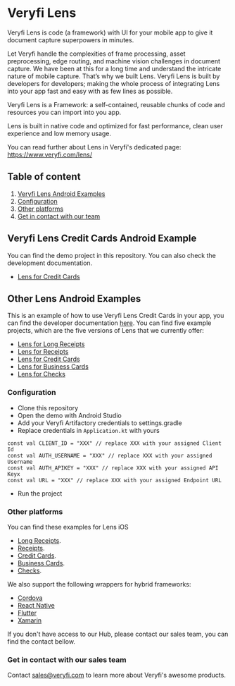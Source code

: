 # Veryfi Lens
Veryfi Lens is code (a framework) with UI for your mobile app to give it document capture superpowers in minutes.

Let Veryfi handle the complexities of frame processing, asset preprocessing, edge routing, and machine vision challenges in document capture. We have been at this for a long time and understand the intricate nature of mobile capture. That’s why we built Lens. Veryfi Lens is built by developers for developers; making the whole process of integrating Lens into your app fast and easy with as few lines as possible.

Veryfi Lens is a Framework: a self-contained, reusable chunks of code and resources you can import into you app.

Lens is built in native code and optimized for fast performance, clean user experience and low memory usage.

You can read further about Lens in Veryfi's dedicated page: https://www.veryfi.com/lens/

## Table of content
1. [Veryfi Lens Android Examples](#examples)
2. [Configuration](#configuration)
3. [Other platforms](#other_platforms)
4. [Get in contact with our team](#contact)

## Veryfi Lens Credit Cards Android Example <a name="example"></a>
You can find the demo project in this repository. You can also check the development documentation.
- [Lens for Credit Cards]()
## Other Lens Android Examples <a name="examples"></a>
This is an example of how to use Veryfi Lens Credit Cards in your app, you can find the developer documentation [here](AndroidLensCreditCards.pdf).
You can find five example projects, which are the five versions of Lens that we currently offer:
- [Lens for Long Receipts](https://github.com/veryfi/veryfi-lens-long-receipts-android-demo)
- [Lens for Receipts](https://github.com/veryfi/veryfi-lens-receipts-android-demo)
- [Lens for Credit Cards](https://github.com/veryfi/veryfi-lens-credit-cards-android-demo)
- [Lens for Business Cards](https://github.com/veryfi/veryfi-lens-business-cards-android-demo)
- [Lens for Checks](https://github.com/veryfi/veryfi-lens-checks-android-demo)

### Configuration <a name="configuration"></a>
- Clone this repository
- Open the demo with Android Studio
- Add your Veryfi Artifactory credentials to settings.gradle
- Replace credentials in `Application.kt` with yours
```
const val CLIENT_ID = "XXX" // replace XXX with your assigned Client Id
const val AUTH_USERNAME = "XXX" // replace XXX with your assigned Username
const val AUTH_APIKEY = "XXX" // replace XXX with your assigned API Keyx
const val URL = "XXX" // replace XXX with your assigned Endpoint URL
```
- Run the project

### Other platforms <a name="other_platforms"></a>
You can find these examples for Lens iOS 
- [Long Receipts](https://github.com/veryfi/veryfi-lens-long-receipts-ios-demo).
- [Receipts](https://github.com/veryfi/veryfi-lens-receipts-ios-demo).
- [Credit Cards](https://github.com/veryfi/veryfi-lens-credit-cards-ios-demo).
- [Business Cards](https://github.com/veryfi/veryfi-lens-business-cards-ios-demo).
- [Checks](https://github.com/veryfi/veryfi-lens-checks-ios-demo).

We also support the following wrappers for hybrid frameworks:
- [Cordova](https://hub.veryfi.com/lens/docs/cordova/)
- [React Native](https://hub.veryfi.com/lens/docs/react-native/)
- [Flutter](https://hub.veryfi.com/lens/docs/flutter/)
- [Xamarin](https://hub.veryfi.com/lens/docs/xamarin/)

If you don't have access to our Hub, please contact our sales team, you can find the contact bellow.

### Get in contact with our sales team <a name="contact"></a>
Contact sales@veryfi.com to learn more about Veryfi's awesome products.
